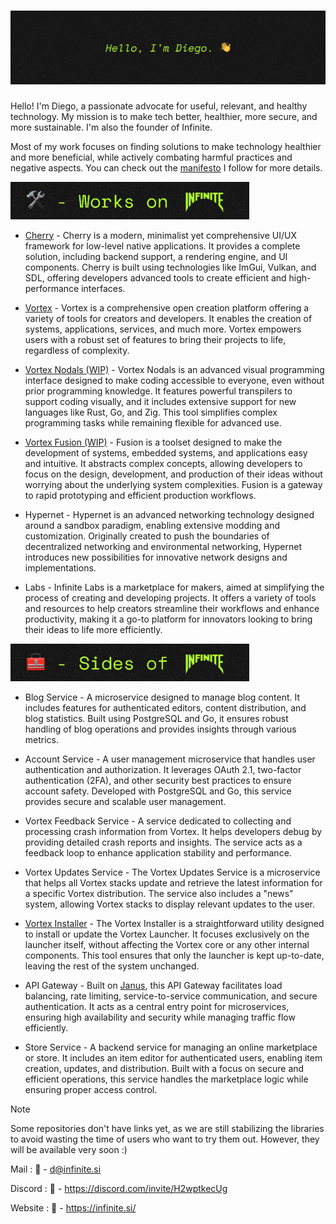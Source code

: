 <a href="https://infinite.si">
  <h1 align="center">
    <picture>
      <source media="(prefers-color-scheme: dark)" srcset="./assets/banner.png">
      <img height="" src="./assets/banner.png">
    </picture>
  </h1>
</a>

Hello! I'm Diego, a passionate advocate for useful, relevant, and healthy technology. My mission is to make tech better, healthier, more secure, and more sustainable. I'm also the founder of Infinite.

Most of my work focuses on finding solutions to make technology healthier and more beneficial, while actively combating harmful practices and negative aspects. You can check out the [manifesto](https://infinite.si/manifesto) I follow for more details.

<img height="60" src="./assets/works.png">


- [Cherry](https://github.com/infiniteHQ/Cherry) - Cherry is a modern, minimalist yet comprehensive UI/UX framework for low-level native applications. It provides a complete solution, including backend support, a rendering engine, and UI components. Cherry is built using technologies like ImGui, Vulkan, and SDL, offering developers advanced tools to create efficient and high-performance interfaces.

- [Vortex](https://github.com/infiniteHQ/Vortex) - Vortex is a comprehensive open creation platform offering a variety of tools for creators and developers. It enables the creation of systems, applications, services, and much more. Vortex empowers users with a robust set of features to bring their projects to life, regardless of complexity.

- [Vortex Nodals (WIP)](https://github.com/infiniteHQ/Vortex) - Vortex Nodals is an advanced visual programming interface designed to make coding accessible to everyone, even without prior programming knowledge. It features powerful transpilers to support coding visually, and it includes extensive support for new languages like Rust, Go, and Zig. This tool simplifies complex programming tasks while remaining flexible for advanced use.

- [Vortex Fusion (WIP)](https://github.com/infiniteHQ/Vortex) - Fusion is a toolset designed to make the development of systems, embedded systems, and applications easy and intuitive. It abstracts complex concepts, allowing developers to focus on the design, development, and production of their ideas without worrying about the underlying system complexities. Fusion is a gateway to rapid prototyping and efficient production workflows.

- Hypernet - Hypernet is an advanced networking technology designed around a sandbox paradigm, enabling extensive modding and customization. Originally created to push the boundaries of decentralized networking and environmental networking, Hypernet introduces new possibilities for innovative network designs and implementations.

- Labs - Infinite Labs is a marketplace for makers, aimed at simplifying the process of creating and developing projects. It offers a variety of tools and resources to help creators streamline their workflows and enhance productivity, making it a go-to platform for innovators looking to bring their ideas to life more efficiently.


<img height="60" src="./assets/sides.png">

- Blog Service - A microservice designed to manage blog content. It includes features for authenticated editors, content distribution, and blog statistics. Built using PostgreSQL and Go, it ensures robust handling of blog operations and provides insights through various metrics.

- Account Service - A user management microservice that handles user authentication and authorization. It leverages OAuth 2.1, two-factor authentication (2FA), and other security best practices to ensure account safety. Developed with PostgreSQL and Go, this service provides secure and scalable user management.

- Vortex Feedback Service - A service dedicated to collecting and processing crash information from Vortex. It helps developers debug by providing detailed crash reports and insights. The service acts as a feedback loop to enhance application stability and performance.
  
- Vortex Updates Service - The Vortex Updates Service is a microservice that helps all Vortex stacks update and retrieve the latest information for a specific Vortex distribution. The service also includes a "news" system, allowing Vortex stacks to display relevant updates to the user.
  
- [Vortex Installer](https://github.com/infiniteHQ/VortexInstaller) - The Vortex Installer is a straightforward utility designed to install or update the Vortex Launcher. It focuses exclusively on the launcher itself, without affecting the Vortex core or any other internal components. This tool ensures that only the launcher is kept up-to-date, leaving the rest of the system unchanged.

- API Gateway - Built on [Janus](https://github.com/motiv-labs/janus), this API Gateway facilitates load balancing, rate limiting, service-to-service communication, and secure authentication. It acts as a central entry point for microservices, ensuring high availability and security while managing traffic flow efficiently.

- Store Service - A backend service for managing an online marketplace or store. It includes an item editor for authenticated users, enabling item creation, updates, and distribution. Built with a focus on secure and efficient operations, this service handles the marketplace logic while ensuring proper access control.

> [!NOTE]  
> Some repositories don't have links yet, as we are still stabilizing the libraries to avoid wasting the time of users who want to try them out. However, they will be available very soon :)

Mail : 📧 - d@infinite.si

Discord : 📧 - https://discord.com/invite/H2wptkecUg

Website : 📧 - https://infinite.si/
